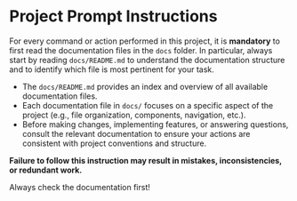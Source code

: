 # Project Prompt Instructions

For every command or action performed in this project, it is **mandatory** to first read the documentation files in the `docs` folder. In particular, always start by reading `docs/README.md` to understand the documentation structure and to identify which file is most pertinent for your task.

- The `docs/README.md` provides an index and overview of all available documentation files.
- Each documentation file in `docs/` focuses on a specific aspect of the project (e.g., file organization, components, navigation, etc.).
- Before making changes, implementing features, or answering questions, consult the relevant documentation to ensure your actions are consistent with project conventions and structure.

**Failure to follow this instruction may result in mistakes, inconsistencies, or redundant work.**

Always check the documentation first!
